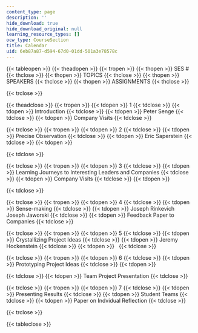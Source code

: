 ```yaml
---
content_type: page
description: ''
hide_download: true
hide_download_original: null
learning_resource_types: []
ocw_type: CourseSection
title: Calendar
uid: 6eb87a87-d594-67d0-01dd-501a3e78578c
---
```


{{< tableopen >}}
{{< theadopen >}}
{{< tropen >}}
{{< thopen >}}
SES #
{{< thclose >}}
{{< thopen >}}
TOPICS
{{< thclose >}}
{{< thopen >}}
SPEAKERS
{{< thclose >}}
{{< thopen >}}
ASSIGNMENTS
{{< thclose >}}

{{< trclose >}}

{{< theadclose >}}
{{< tropen >}}
{{< tdopen >}}
1
{{< tdclose >}}
{{< tdopen >}}
Introduction
{{< tdclose >}}
{{< tdopen >}}
Peter Senge
{{< tdclose >}}
{{< tdopen >}}
Company Visits
{{< tdclose >}}

{{< trclose >}}
{{< tropen >}}
{{< tdopen >}}
2
{{< tdclose >}}
{{< tdopen >}}
Precise Observation
{{< tdclose >}}
{{< tdopen >}}
Eric Saperstein
{{< tdclose >}}
{{< tdopen >}}

{{< tdclose >}}

{{< trclose >}}
{{< tropen >}}
{{< tdopen >}}
3
{{< tdclose >}}
{{< tdopen >}}
Learning Journeys to Interesting Leaders and Companies
{{< tdclose >}}
{{< tdopen >}}
Company Visits
{{< tdclose >}}
{{< tdopen >}}

{{< tdclose >}}

{{< trclose >}}
{{< tropen >}}
{{< tdopen >}}
4
{{< tdclose >}}
{{< tdopen >}}
Sense-making
{{< tdclose >}}
{{< tdopen >}}
Joseph Rinkevich  
Joseph Jaworski
{{< tdclose >}}
{{< tdopen >}}
Feedback Paper to Companies
{{< tdclose >}}

{{< trclose >}}
{{< tropen >}}
{{< tdopen >}}
5
{{< tdclose >}}
{{< tdopen >}}
Crystallizing Project Ideas
{{< tdclose >}}
{{< tdopen >}}
Jeremy Hockenstein
{{< tdclose >}}
{{< tdopen >}}
 
{{< tdclose >}}

{{< trclose >}}
{{< tropen >}}
{{< tdopen >}}
6
{{< tdclose >}}
{{< tdopen >}}
Prototyping Project Ideas
{{< tdclose >}}
{{< tdopen >}}

{{< tdclose >}}
{{< tdopen >}}
Team Project Presentation
{{< tdclose >}}

{{< trclose >}}
{{< tropen >}}
{{< tdopen >}}
7
{{< tdclose >}}
{{< tdopen >}}
Presenting Results
{{< tdclose >}}
{{< tdopen >}}
Student Teams
{{< tdclose >}}
{{< tdopen >}}
Paper on Indvidual Reflection
{{< tdclose >}}

{{< trclose >}}

{{< tableclose >}}